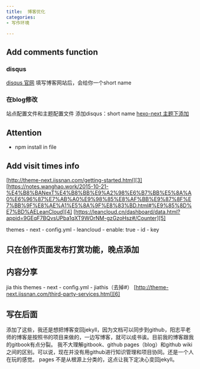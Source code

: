 ```yaml
---
title:  博客优化
categories: 
- 写作环境

---
```


## Add comments function
### disqus
[disqus 官网][1]
填写博客网站后，会给你一个short name 

### 在blog修改
站点配置文件和主题配置文件 添加disqus：short name
[hexo-next 主题下添加][2]

## Attention
- npm install     in  file 

## Add visit times info
[http://theme-next.iissnan.com/getting-started.html][3]
[https://notes.wanghao.work/2015-10-21-%E4%B8%BANexT%E4%B8%BB%E9%A2%98%E6%B7%BB%E5%8A%A0%E6%96%87%E7%AB%A0%E9%98%85%E8%AF%BB%E9%87%8F%E7%BB%9F%E8%AE%A1%E5%8A%9F%E8%83%BD.html#%E9%85%8D%E7%BD%AELeanCloud][4]
[https://leancloud.cn/dashboard/data.html?appid=9GEqF7BQvsUPba1qXT9WOrNM-gzGzoHsz#/Counter][5]

themes - next - config.yml - leancloud - enable: true - id - key

## 只在创作页面发布打赏功能，晚点添加

## 内容分享
jia this 
themes - next - config.yml - jiathis（去掉#）
[http://theme-next.iissnan.com/third-party-services.html][6]

## 写在后面
添加了这些，我还是想把博客变回jekyll，因为文档可以同步到github，阳志平老师的博客是按照书的项目来做的，一边写博客，就可以成书诶。目前我的博客跟我的gitbook有点分裂。
我不大理解gitbook、github pages（blog）和github wiki 之间的区别。可以说，现在并没有用github进行知识管理和项目协同。还是一个人在玩的感觉。
pages  不是从根源上分类的，这点让我下定决心变回jekyll。

[1]:	https://disqus.com/profile/signup/intent/
[2]:	https://github.com/iissnan/hexo-theme-next/wiki/%E8%AE%BE%E7%BD%AE%E5%A4%9A%E8%AF%B4-DISQUS
[3]:	http://theme-next.iissnan.com/getting-started.html
[4]:	https://notes.wanghao.work/2015-10-21-%E4%B8%BANexT%E4%B8%BB%E9%A2%98%E6%B7%BB%E5%8A%A0%E6%96%87%E7%AB%A0%E9%98%85%E8%AF%BB%E9%87%8F%E7%BB%9F%E8%AE%A1%E5%8A%9F%E8%83%BD.html#%E9%85%8D%E7%BD%AELeanCloud
[5]:	https://leancloud.cn/dashboard/data.html?appid=9GEqF7BQvsUPba1qXT9WOrNM-gzGzoHsz#/Counter
[6]:	http://theme-next.iissnan.com/third-party-services.html